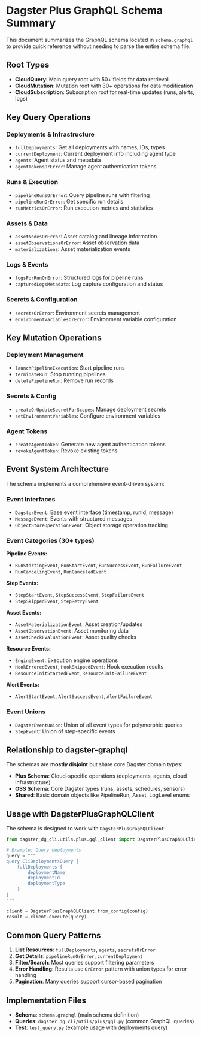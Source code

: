 # Dagster Plus GraphQL Schema Summary

This document summarizes the GraphQL schema located in `schema.graphql` to provide quick reference without needing to parse the entire schema file.

## Root Types

- **CloudQuery**: Main query root with 50+ fields for data retrieval
- **CloudMutation**: Mutation root with 30+ operations for data modification  
- **CloudSubscription**: Subscription root for real-time updates (runs, alerts, logs)

## Key Query Operations

### Deployments & Infrastructure
- `fullDeployments`: Get all deployments with names, IDs, types
- `currentDeployment`: Current deployment info including agent type
- `agents`: Agent status and metadata
- `agentTokensOrError`: Manage agent authentication tokens

### Runs & Execution
- `pipelineRunsOrError`: Query pipeline runs with filtering
- `pipelineRunOrError`: Get specific run details
- `runMetricsOrError`: Run execution metrics and statistics

### Assets & Data
- `assetNodesOrError`: Asset catalog and lineage information
- `assetObservationsOrError`: Asset observation data
- `materializations`: Asset materialization events

### Logs & Events  
- `logsForRunOrError`: Structured logs for pipeline runs
- `capturedLogsMetadata`: Log capture configuration and status

### Secrets & Configuration
- `secretsOrError`: Environment secrets management
- `environmentVariablesOrError`: Environment variable configuration

## Key Mutation Operations

### Deployment Management
- `launchPipelineExecution`: Start pipeline runs
- `terminateRun`: Stop running pipelines
- `deletePipelineRun`: Remove run records

### Secrets & Config
- `createOrUpdateSecretForScopes`: Manage deployment secrets
- `setEnvironmentVariables`: Configure environment variables

### Agent Tokens
- `createAgentToken`: Generate new agent authentication tokens
- `revokeAgentToken`: Revoke existing tokens

## Event System Architecture

The schema implements a comprehensive event-driven system:

### Event Interfaces
- `DagsterEvent`: Base event interface (timestamp, runId, message)
- `MessageEvent`: Events with structured messages
- `ObjectStoreOperationEvent`: Object storage operation tracking

### Event Categories (30+ types)

**Pipeline Events:**
- `RunStartingEvent`, `RunStartEvent`, `RunSuccessEvent`, `RunFailureEvent`
- `RunCancelingEvent`, `RunCanceledEvent`

**Step Events:**
- `StepStartEvent`, `StepSuccessEvent`, `StepFailureEvent`
- `StepSkippedEvent`, `StepRetryEvent`

**Asset Events:**
- `AssetMaterializationEvent`: Asset creation/updates
- `AssetObservationEvent`: Asset monitoring data
- `AssetCheckEvaluationEvent`: Asset quality checks

**Resource Events:**
- `EngineEvent`: Execution engine operations
- `HookErroredEvent`, `HookSkippedEvent`: Hook execution results
- `ResourceInitStartedEvent`, `ResourceInitFailureEvent`

**Alert Events:**
- `AlertStartEvent`, `AlertSuccessEvent`, `AlertFailureEvent`

### Event Unions
- `DagsterEventUnion`: Union of all event types for polymorphic queries
- `StepEvent`: Union of step-specific events

## Relationship to dagster-graphql

The schemas are **mostly disjoint** but share core Dagster domain types:
- **Plus Schema**: Cloud-specific operations (deployments, agents, cloud infrastructure)
- **OSS Schema**: Core Dagster types (runs, assets, schedules, sensors)
- **Shared**: Basic domain objects like PipelineRun, Asset, LogLevel enums

## Usage with DagsterPlusGraphQLClient

The schema is designed to work with `DagsterPlusGraphQLClient`:

```python
from dagster_dg_cli.utils.plus.gql_client import DagsterPlusGraphQLClient

# Example: Query deployments
query = """
query CliDeploymentsQuery {
    fullDeployments {
        deploymentName
        deploymentId
        deploymentType
    }
}
"""

client = DagsterPlusGraphQLClient.from_config(config)
result = client.execute(query)
```

## Common Query Patterns

1. **List Resources**: `fullDeployments`, `agents`, `secretsOrError`
2. **Get Details**: `pipelineRunOrError`, `currentDeployment`  
3. **Filter/Search**: Most queries support filtering parameters
4. **Error Handling**: Results use `OrError` pattern with union types for error handling
5. **Pagination**: Many queries support cursor-based pagination

## Implementation Files

- **Schema**: `schema.graphql` (main schema definition)
- **Queries**: `dagster_dg_cli/utils/plus/gql.py` (common GraphQL queries)
- **Test**: `test_query.py` (example usage with deployments query)